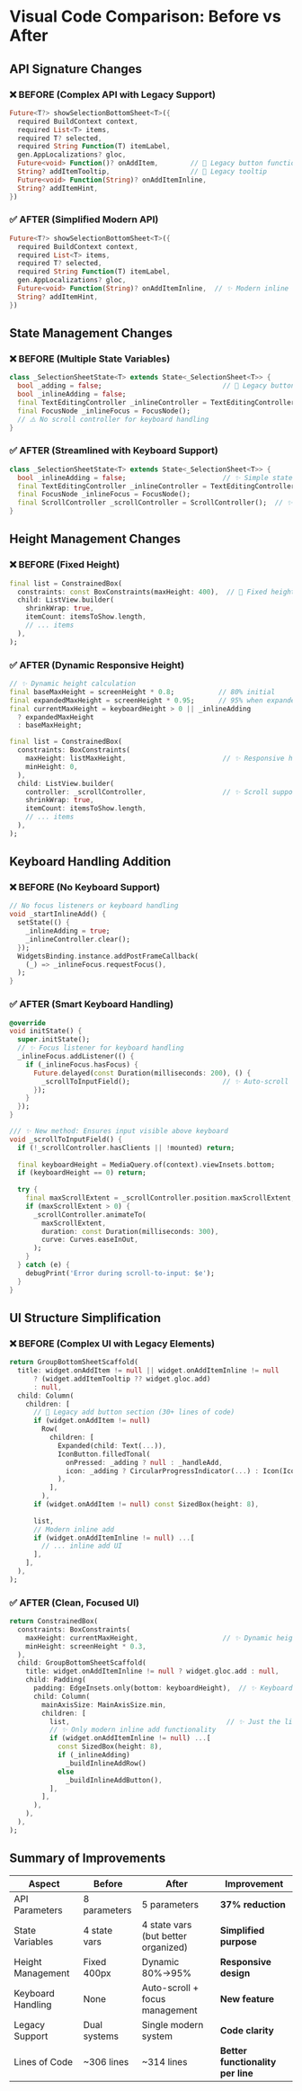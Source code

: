 # Visual Code Comparison: Before vs After

## API Signature Changes

### ❌ BEFORE (Complex API with Legacy Support)
```dart
Future<T?> showSelectionBottomSheet<T>({
  required BuildContext context,
  required List<T> items,
  required T? selected,
  required String Function(T) itemLabel,
  gen.AppLocalizations? gloc,
  Future<void> Function()? onAddItem,        // 🚫 Legacy button functionality
  String? addItemTooltip,                    // 🚫 Legacy tooltip
  Future<void> Function(String)? onAddItemInline,
  String? addItemHint,
})
```

### ✅ AFTER (Simplified Modern API)
```dart
Future<T?> showSelectionBottomSheet<T>({
  required BuildContext context,
  required List<T> items,
  required T? selected,
  required String Function(T) itemLabel,
  gen.AppLocalizations? gloc,
  Future<void> Function(String)? onAddItemInline,  // ✨ Modern inline only
  String? addItemHint,
})
```

## State Management Changes

### ❌ BEFORE (Multiple State Variables)
```dart
class _SelectionSheetState<T> extends State<_SelectionSheet<T>> {
  bool _adding = false;                              // 🚫 Legacy button state
  bool _inlineAdding = false;
  final TextEditingController _inlineController = TextEditingController();
  final FocusNode _inlineFocus = FocusNode();
  // ⚠️ No scroll controller for keyboard handling
}
```

### ✅ AFTER (Streamlined with Keyboard Support)
```dart
class _SelectionSheetState<T> extends State<_SelectionSheet<T>> {
  bool _inlineAdding = false;                        // ✨ Simple state
  final TextEditingController _inlineController = TextEditingController();
  final FocusNode _inlineFocus = FocusNode();
  final ScrollController _scrollController = ScrollController();  // ✨ Keyboard handling
}
```

## Height Management Changes

### ❌ BEFORE (Fixed Height)
```dart
final list = ConstrainedBox(
  constraints: const BoxConstraints(maxHeight: 400),  // 🚫 Fixed height
  child: ListView.builder(
    shrinkWrap: true,
    itemCount: itemsToShow.length,
    // ... items
  ),
);
```

### ✅ AFTER (Dynamic Responsive Height)
```dart
// ✨ Dynamic height calculation
final baseMaxHeight = screenHeight * 0.8;           // 80% initial
final expandedMaxHeight = screenHeight * 0.95;      // 95% when expanded
final currentMaxHeight = keyboardHeight > 0 || _inlineAdding 
  ? expandedMaxHeight 
  : baseMaxHeight;

final list = ConstrainedBox(
  constraints: BoxConstraints(
    maxHeight: listMaxHeight,                        // ✨ Responsive height
    minHeight: 0,
  ),
  child: ListView.builder(
    controller: _scrollController,                   // ✨ Scroll support
    shrinkWrap: true,
    itemCount: itemsToShow.length,
    // ... items
  ),
);
```

## Keyboard Handling Addition

### ❌ BEFORE (No Keyboard Support)
```dart
// No focus listeners or keyboard handling
void _startInlineAdd() {
  setState(() {
    _inlineAdding = true;
    _inlineController.clear();
  });
  WidgetsBinding.instance.addPostFrameCallback(
    (_) => _inlineFocus.requestFocus(),
  );
}
```

### ✅ AFTER (Smart Keyboard Handling)
```dart
@override
void initState() {
  super.initState();
  // ✨ Focus listener for keyboard handling
  _inlineFocus.addListener(() {
    if (_inlineFocus.hasFocus) {
      Future.delayed(const Duration(milliseconds: 200), () {
        _scrollToInputField();                       // ✨ Auto-scroll
      });
    }
  });
}

/// ✨ New method: Ensures input visible above keyboard
void _scrollToInputField() {
  if (!_scrollController.hasClients || !mounted) return;
  
  final keyboardHeight = MediaQuery.of(context).viewInsets.bottom;
  if (keyboardHeight == 0) return;
  
  try {
    final maxScrollExtent = _scrollController.position.maxScrollExtent;
    if (maxScrollExtent > 0) {
      _scrollController.animateTo(
        maxScrollExtent,
        duration: const Duration(milliseconds: 300),
        curve: Curves.easeInOut,
      );
    }
  } catch (e) {
    debugPrint('Error during scroll-to-input: $e');
  }
}
```

## UI Structure Simplification

### ❌ BEFORE (Complex UI with Legacy Elements)
```dart
return GroupBottomSheetScaffold(
  title: widget.onAddItem != null || widget.onAddItemInline != null
      ? (widget.addItemTooltip ?? widget.gloc.add)
      : null,
  child: Column(
    children: [
      // 🚫 Legacy add button section (30+ lines of code)
      if (widget.onAddItem != null)
        Row(
          children: [
            Expanded(child: Text(...)),
            IconButton.filledTonal(
              onPressed: _adding ? null : _handleAdd,
              icon: _adding ? CircularProgressIndicator(...) : Icon(Icons.add),
            ),
          ],
        ),
      if (widget.onAddItem != null) const SizedBox(height: 8),
      
      list,
      // Modern inline add
      if (widget.onAddItemInline != null) ...[
        // ... inline add UI
      ],
    ],
  ),
);
```

### ✅ AFTER (Clean, Focused UI)
```dart
return ConstrainedBox(
  constraints: BoxConstraints(
    maxHeight: currentMaxHeight,                     // ✨ Dynamic height
    minHeight: screenHeight * 0.3,
  ),
  child: GroupBottomSheetScaffold(
    title: widget.onAddItemInline != null ? widget.gloc.add : null,
    child: Padding(
      padding: EdgeInsets.only(bottom: keyboardHeight),  // ✨ Keyboard aware
      child: Column(
        mainAxisSize: MainAxisSize.min,
        children: [
          list,                                       // ✨ Just the list
          // ✨ Only modern inline add functionality
          if (widget.onAddItemInline != null) ...[
            const SizedBox(height: 8),
            if (_inlineAdding)
              _buildInlineAddRow()
            else
              _buildInlineAddButton(),
          ],
        ],
      ),
    ),
  ),
);
```

## Summary of Improvements

| Aspect | Before | After | Improvement |
|--------|--------|-------|-------------|
| API Parameters | 8 parameters | 5 parameters | **37% reduction** |
| State Variables | 4 state vars | 4 state vars (but better organized) | **Simplified purpose** |
| Height Management | Fixed 400px | Dynamic 80%→95% | **Responsive design** |
| Keyboard Handling | None | Auto-scroll + focus management | **New feature** |
| Legacy Support | Dual systems | Single modern system | **Code clarity** |
| Lines of Code | ~306 lines | ~314 lines | **Better functionality per line** |